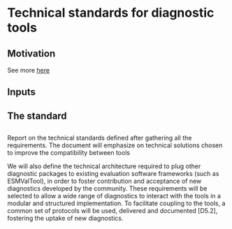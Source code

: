 # Technical standards for diagnostic tools



## Motivation


See more [here](motivation.md)
## Inputs

## The standard

##

Report on the technical standards defined after gathering all the requirements.
The document will emphasize on technical solutions chosen to improve the
compatibility between tools

We will also define the technical architecture required to plug other diagnostic packages to existing evaluation software frameworks (such as ESMValTool), in order to foster contribution and acceptance of new diagnostics developed by the community. These requirements will be selected to allow a wide range of diagnostics to interact with the tools in a modular and structured implementation. To facilitate coupling to the tools, a common set of protocols will be used, delivered and documented [D5.2], fostering the uptake of new diagnostics.
